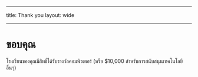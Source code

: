 * * *

title: Thank you layout: wide

* * *

# ขอบคุณ

โรงเรียนของคุณมีสิทธิ์ได้รับรางวัลคอมพิวเตอร์ (หรือ $10,000 สำหรับการสนับสนุนเทคโนโลยีอื่นๆ)